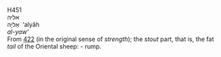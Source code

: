 <body>
  <p>H451<br>  אליה  <br> אַליָה  ‎  ‘alyâh  <br><i>al-yaw‘ </i><br>From <a href="h0422.htm">422</a> (in the original sense of <i>strength</i>); the <i>stout</i> part, that is, the fat <i>tail</i> of the Oriental sheep: - rump.<br></p>
 </body>